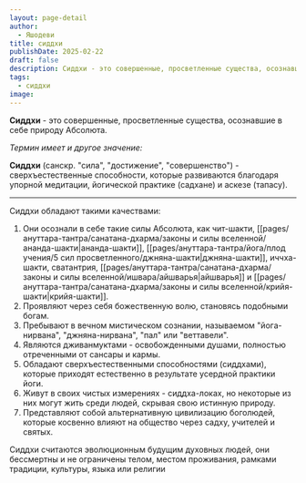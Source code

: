 ```yaml
---
layout: page-detail
author:
  - Яшодеви
title: сиддхи
publishDate: 2025-02-22
draft: false
description: Сиддхи - это совершенные, просветленные существа, осознавшие в себе природу Абсолюта.
tags:
  - сиддхи
image:
---
```

**Сиддхи** - это совершенные, просветленные существа, осознавшие в себе природу Абсолюта. 

*Термин имеет и другое значение:* 

**Сиддхи** (санскр. "сила", "достижение", "совершенство") - сверхъестественные способности, которые развиваются благодаря упорной медитации, йогической практике (садхане) и аскезе (тапасу).

---

Сиддхи обладают такими качествами:

1. Они осознали в себе такие силы Абсолюта, как чит-шакти, [[pages/ануттара-тантра/санатана-дхарма/законы и силы вселенной/ананда-шакти|ананда-шакти]], [[pages/ануттара-тантра/йога/плод учения/5 сил просветленного/джняна-шакти|джняна-шакти]], иччха-шакти, сватантрия, [[pages/ануттара-тантра/санатана-дхарма/законы и силы вселенной/ишвара/айшварья|айшварья]] и [[pages/ануттара-тантра/санатана-дхарма/законы и силы вселенной/крийя-шакти|крийя-шакти]].
2. Проявляют через себя божественную волю, становясь подобными богам.
3. Пребывают в вечном мистическом сознании, называемом "йога-нирвана", "джняна-нирвана", "пал" или "веттавели".
4. Являются дживанмуктами - освобожденными душами, полностью отреченными от сансары и кармы.
5. Обладают сверхъестественными способностями (сиддхами), которые приходят естественно в результате усердной практики йоги.
6. Живут в своих чистых измерениях - сиддха-локах, но некоторые из них могут жить среди людей, скрывая свою истинную природу.
7. Представляют собой альтернативную цивилизацию боголюдей, которые косвенно влияют на общество через садху, учителей и святых.

Сиддхи считаются эволюционным будущим духовных людей, они бессмертны и не ограничены телом, местом проживания, рамками традиции, культуры, языка или религии